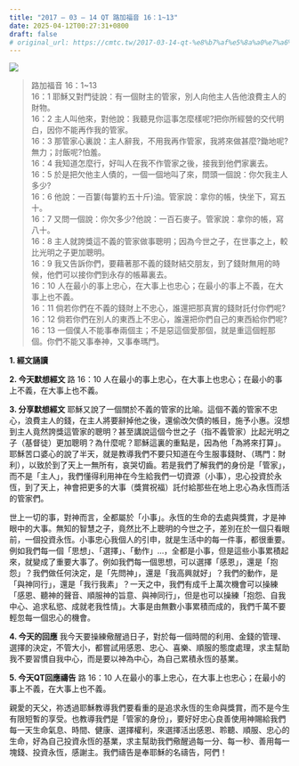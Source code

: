 ```yaml
---
title: "2017 – 03 – 14 QT 路加福音 16：1~13"
date: 2025-04-12T00:27:31+0800
draft: false
# original_url: https://cmtc.tw/2017-03-14-qt-%e8%b7%af%e5%8a%a0%e7%a6%8f%e9%9f%b3-16%ef%bc%9a113
---
```


![](/images/qt.jpg)
> 路加福音 16：1\~13  
> 16：1 耶穌又對門徒說：有一個財主的管家，別人向他主人告他浪費主人的財物。  
> 16：2 主人叫他來，對他說：我聽見你這事怎麼樣呢?把你所經營的交代明白，因你不能再作我的管家。  
> 16：3 那管家心裏說：主人辭我，不用我再作管家，我將來做甚麼?鋤地呢?無力；討飯呢?怕羞。  
> 16：4 我知道怎麼行，好叫人在我不作管家之後，接我到他們家裏去。  
> 16：5 於是把欠他主人債的，一個一個地叫了來，問頭一個說：你欠我主人多少?  
> 16：6 他說：一百簍(每簍約五十斤)油。管家說：拿你的帳，快坐下，寫五十。  
> 16：7 又問一個說：你欠多少?他說：一百石麥子。管家說：拿你的帳，寫八十。  
> 16：8 主人就誇獎這不義的管家做事聰明；因為今世之子，在世事之上，較比光明之子更加聰明。  
> 16：9 我又告訴你們，要藉著那不義的錢財結交朋友，到了錢財無用的時候，他們可以接你們到永存的帳幕裏去。  
> 16：10 人在最小的事上忠心，在大事上也忠心；在最小的事上不義，在大事上也不義。  
> 16：11 倘若你們在不義的錢財上不忠心，誰還把那真實的錢財託付你們呢?  
> 16：12 倘若你們在別人的東西上不忠心，誰還把你們自己的東西給你們呢?  
> 16：13 一個僕人不能事奉兩個主；不是惡這個愛那個，就是重這個輕那個。你們不能又事奉神，又事奉瑪門。

**1.  經文誦讀**

**2.  今天默想經文**
路 16：10 人在最小的事上忠心，在大事上也忠心；在最小的事上不義，在大事上也不義。

**3. 分享默想經文**
耶穌又說了一個關於不義的管家的比喻。這個不義的管家不忠心，浪費主人的錢，在主人將要辭掉他之後，還偷改欠債的帳目，施予小惠。沒想到主人竟然誇獎這管家的聰明？甚至講說這個今世之子（指不義管家）比起光明之子（基督徒）更加聰明？為什麼呢？耶穌這裏的重點是，因為他「為將來打算」。耶穌苦口婆心的說了半天，就是教導我們不要只知道在今生服事錢財、（瑪門：財利），以致於到了天上一無所有，哀哭切齒。若是我們了解我們的身份是「管家」，而不是「主人」，我們懂得利用神在今生給我們一切資源（小事），忠心投資於永恆，到了天上，神會把更多的大事（獎賞祝福）託付給那些在地上忠心為永恆而活的管家們。

世上一切的事，對神而言，全都屬於「小事」。永恆的生命的去處與獎賞，才是神眼中的大事。無知的智慧之子，竟然比不上聰明的今世之子，差別在於一個只看眼前，一個投資永恆。小事忠心我個人的引申，就是生活中的每一件事，都很重要。例如我們每一個「思想」、「選擇」、「動作」…，全都是小事，但是這些小事累積起來，就變成了重要大事了。例如我們每一個思想，可以選擇「感恩」，還是「抱怨」？我們做任何決定，是「先問神」，還是「我高興就好」？我們的動作，是「與神同行」，還是「我行我素」？一天之中，我們有成千上萬次機會可以操練「感恩、聽神的聲音、順服神的旨意、與神同行」，但是也可以操練「抱怨、自我中心、追求私慾、成就老我性情」。大事是由無數小事累積而成的，我們千萬不要輕忽每一個忠心的機會。

**4. 今天的回應**
我今天要操練儆醒過日子，對於每一個時間的利用、金錢的管理、選擇的決定，不管大小，都嘗試用感恩、忠心、喜樂、順服的態度處理，求主幫助我不要習慣自我中心，而是要以神為中心，為自己累積永恆的基業。

**5. 今天QT回應禱告**
路 16：10 人在最小的事上忠心，在大事上也忠心；在最小的事上不義，在大事上也不義。

親愛的天父，祢透過耶穌教導我們要看重的是追求永恆的生命與獎賞，而不是今生有限短暫的享受。也教導我們是「管家的身份」，要好好忠心良善使用神賜給我們每一天生命氣息、時間、健康、選擇權利，來選擇活出感恩、聆聽、順服、忠心的生命，好為自己投資永恆的基業，求主幫助我們儆醒過每一分、每一秒、善用每一塊錢、投資永恆，感謝主。我們禱告是奉耶穌的名禱告，阿們！
